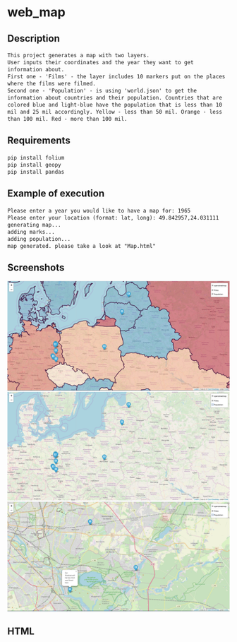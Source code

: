 # web_map
## Description
    This project generates a map with two layers. 
    User inputs their coordinates and the year they want to get information about.
    First one - 'Films' - the layer includes 10 markers put on the places where the films were filmed.
    Second one - 'Population' - is using 'world.json' to get the information about countries and their population. Countries that are colored blue and light-blue have the population that is less than 10 mil and 25 mil accordingly. Yellow - less than 50 mil. Orange - less than 100 mil. Red - more than 100 mil.

## Requirements
    pip install folium
    pip install geopy
    pip install pandas

## Example of execution
    Please enter a year you would like to have a map for: 1965
    Please enter your location (format: lat, long): 49.842957,24.031111
    generating map...
    adding marks...
    adding population...
    map generated. please take a look at "Map.html"

## Screenshots
![](map_example1.jpg)
![](map_example2.jpg)
![](map_example3.jpg)

## HTML

